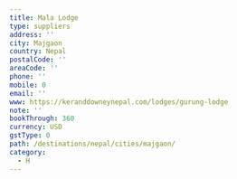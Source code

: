 ```yaml
---
title: Mala Lodge
type: suppliers
address: ''
city: Majgaon
country: Nepal
postalCode: ''
areaCode: ''
phone: ''
mobile: 0
email: ''
www: https://keranddowneynepal.com/lodges/gurung-lodge
note: ''
bookThrough: 360
currency: USD
gstType: 0
path: /destinations/nepal/cities/majgaon/
category:
  - H
---
```


